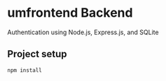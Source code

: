 # umfrontend Backend
Authentication using Node.js, Express.js, and SQLite
## Project setup
```
npm install
```

